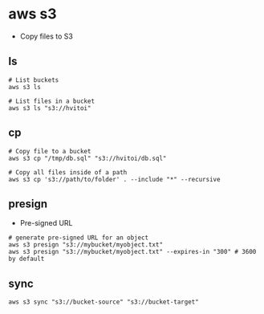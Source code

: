 # aws s3

- Copy files to S3

## ls

```shell
# List buckets
aws s3 ls

# List files in a bucket
aws s3 ls "s3://hvitoi"
```

## cp

```shell
# Copy file to a bucket
aws s3 cp "/tmp/db.sql" "s3://hvitoi/db.sql"

# Copy all files inside of a path
aws s3 cp 's3://path/to/folder' . --include "*" --recursive
```

## presign

- Pre-signed URL

```shell
# generate pre-signed URL for an object
aws s3 presign "s3://mybucket/myobject.txt"
aws s3 presign "s3://mybucket/myobject.txt" --expires-in "300" # 3600 by default
```

## sync

```shell
aws s3 sync "s3://bucket-source" "s3://bucket-target"
```

